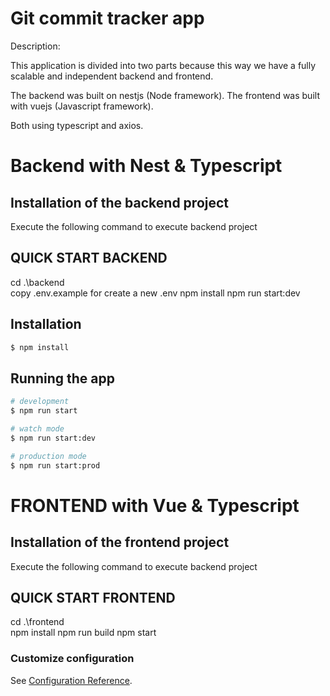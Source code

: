 # Git commit tracker app

Description: 

This application is divided into two parts because this way we have a fully scalable and independent backend and frontend.

The backend was built on nestjs (Node framework).
The frontend was built with vuejs (Javascript framework).

Both using typescript and axios.

# Backend with Nest & Typescript
## Installation of the backend project

Execute the following command to execute backend project
## QUICK START BACKEND
cd .\backend\
copy .env.example for create a new .env 
npm install
npm run start:dev
## Installation

```bash
$ npm install
```
## Running the app

```bash
# development
$ npm run start

# watch mode
$ npm run start:dev

# production mode
$ npm run start:prod
```


# FRONTEND with Vue & Typescript

## Installation of the frontend project

Execute the following command to execute backend project
## QUICK START FRONTEND
cd .\frontend\
npm install
npm run build
npm start

### Customize configuration
See [Configuration Reference](https://cli.vuejs.org/config/).
